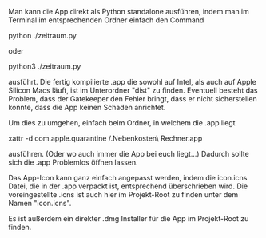 Man kann die App direkt als Python standalone ausführen, indem man im Terminal im entsprechenden Ordner einfach den Command

python ./zeitraum.py

oder

python3 ./zeitraum.py

ausführt.
Die fertig kompilierte .app die sowohl auf Intel, als auch auf Apple Silicon Macs läuft, ist im Unterordner "dist" zu finden.
Eventuell besteht das Problem, dass der Gatekeeper den Fehler bringt, dass er nicht sicherstellen konnte, dass die App keinen Schaden anrichtet.

Um dies zu umgehen, einfach beim Ordner, in welchem die .app liegt

xattr -d com.apple.quarantine /.Nebenkosten\ Rechner.app

ausführen. (Oder wo auch immer die App bei euch liegt…)
Dadurch sollte sich die .app Problemlos öffnen lassen.


Das App-Icon kann ganz einfach angepasst werden, indem die icon.icns Datei, die in der .app verpackt ist, entsprechend überschrieben wird. Die voreingestellte .icns ist auch hier im Projekt-Root zu finden unter dem Namen "icon.icns".


Es ist außerdem ein direkter .dmg Installer für die App im Projekt-Root zu finden.
